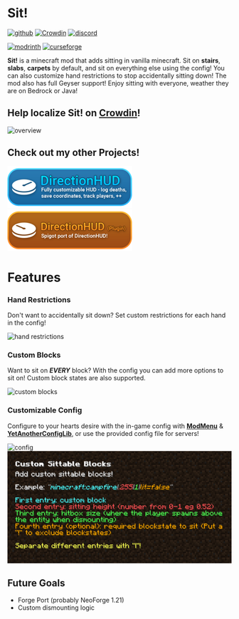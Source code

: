 # Sit!
[![github](https://img.shields.io/github/issues/oth3r/Sit?logo=github?label=Issues)](https://github.com/Oth3r/Sit/releases) [![Crowdin](https://badges.crowdin.net/oth3r-sit/localized.svg)](https://crowdin.com/project/oth3r-sit)  [![discord](https://dcbadge.vercel.app/api/server/Mec6yNQ9B7?style=flat)](https://discord.gg/Mec6yNQ9B7) 

[![modrinth](https://img.shields.io/modrinth/dt/sit!?label=Modrinth&logo=modrinth)](https://modrinth.com/mod/sit!) [![curseforge](https://cf.way2muchnoise.eu/892424.svg)](https://www.curseforge.com/minecraft/mc-mods/Sit1) 

**Sit!** is a minecraft mod that adds sitting in vanilla minecraft. 
Sit on **stairs**, **slabs**, **carpets** by default, and sit on everything else using the config! 
You can also customize hand restrictions to stop accidentally sitting down! 
The mod also has full Geyser support! Enjoy sitting with everyone, weather they are on Bedrock or Java!
## Help localize Sit! on [Crowdin](https://crowdin.com/project/oth3r-sit)!
![overview](https://github.com/Oth3r/Sit/blob/master/media/overview.gif?raw=true)
## Check out my other Projects!
[![DirectionHUD badge](https://github.com/Oth3r/DirectionHUD/blob/master/media/mod-badge.png?raw=true)](https://modrinth.com/mod/directionhud)
[![DirectionHUD Spigot badge](https://github.com/Oth3r/DirectionHUD/blob/master/media/plugin-badge.png?raw=true)](https://modrinth.com/plugin/directionhud-plugin)

# Features
### Hand Restrictions
Don't want to accidentally sit down? Set custom restrictions for each hand in the config!

![hand restrictions](https://github.com/Oth3r/Sit/blob/master/media/hand-restrictions.gif?raw=true)
### Custom Blocks
Want to sit on _**EVERY**_ block? With the config you can add more options to sit on! Custom block states are also supported.

![custom blocks](https://github.com/Oth3r/Sit/blob/master/media/custom-blocks.gif?raw=true)
### Customizable Config
Configure to your hearts desire with the in-game config with **[ModMenu](https://modrinth.com/mod/modmenu)** & **[YetAnotherConfigLib](https://modrinth.com/mod/yacl)**, or use the provided config file for servers!

![config](https://github.com/Oth3r/Sit/blob/master/media/config.gif?raw=true)
![custom blocks config](https://github.com/Oth3r/Sit/blob/master/media/custom-blocks-config.png?raw=true)

## Future Goals
 * Forge Port (probably NeoForge 1.21)
 * Custom dismounting logic
